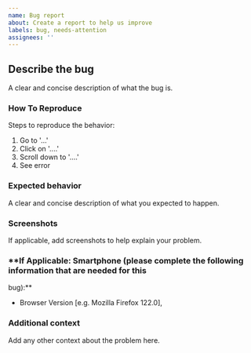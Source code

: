 ```yaml
---
name: Bug report
about: Create a report to help us improve
labels: bug, needs-attention
assignees: ''
---
```


## **Describe the bug**

A clear and concise description of what the bug is.

### **How To Reproduce**

Steps to reproduce the behavior:

1. Go to '...'
2. Click on '....'
3. Scroll down to '....'
4. See error

### **Expected behavior**

A clear and concise description of what you expected to happen.

### **Screenshots**

If applicable, add screenshots to help explain your problem.

### \*\*If Applicable: Smartphone (please complete the following information that are needed for this

bug):\*\*

- Browser Version [e.g. Mozilla Firefox 122.0],

### **Additional context**

Add any other context about the problem here.
